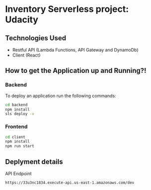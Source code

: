 #  Inventory Serverless project: Udacity 

## Technologies Used 
- Restful API (Lambda Functions, API Gateway and DynamoDb)
- Client (React)

## How to get the Application up and Running?!
### Backend
To deploy an application run the following commands:

```bash
cd backend
npm install
sls deploy -v
````
### Frontend
```bash
cd client
npm install
npm run start
```

## Deplyment details
API Endpoint
```
https://33u3nc1834.execute-api.us-east-1.amazonaws.com/dev
```

